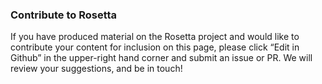
### Contribute to Rosetta ###
If you have produced material on the Rosetta project and would like to contribute your content for inclusion on this page, please click “Edit in Github” in the upper-right hand corner and submit an issue or PR. We will review your suggestions, and be in touch!
